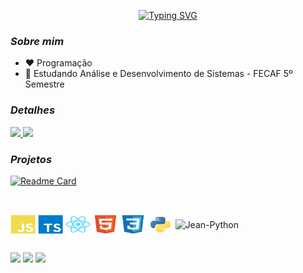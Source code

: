 <div align = "center">

<a href="https://git.io/typing-svg"><img src="https://readme-typing-svg.herokuapp.com?font=Goblin+Monster&weight=700&size=30&pause=1000&color=F7A024&width=435&lines=Bem+vindo+ao+meu+GITHUB" alt="Typing SVG" /></a>
</div>

### *Sobre mim*
- ❤️ Programação<br>
- 📜 Estudando Análise e Desenvolvimento de Sistemas - FECAF 5º Semestre

### *Detalhes*


<a href="https://github.com/anuraghazra/github-readme-stats">
  <img height="180em" src="https://github-readme-stats-sigma-five.vercel.app/api?username=jefelipe&show_icons=true&theme=radical"/>
</a>
<a href="https://github.com/anuraghazra/github-readme-stats">
  <img height="180em" src="https://github-readme-stats-sigma-five.vercel.app/api/top-langs/?username=jefelipe&layout=compact&theme=radical&langs_caunt=16"/>
</a>

### *Projetos*

[![Readme Card](https://github-readme-stats-sigma-five.vercel.app/api/pin/?username=jefelipe&repo=TikTokClone-JornadaDev&theme=radical)](https://github.com/jefelipe/TikTokClone-JornadaDev) 

##

<div style="display: inline_block"><br>
  <img align="center" alt="Jean-Js" height="30" width="40" src="https://raw.githubusercontent.com/devicons/devicon/master/icons/javascript/javascript-plain.svg">
  <img align="center" alt="Jean-Ts" height="30" width="40" src="https://raw.githubusercontent.com/devicons/devicon/master/icons/typescript/typescript-plain.svg">
  <img align="center" alt="Jean-React" height="30" width="40" src="https://raw.githubusercontent.com/devicons/devicon/master/icons/react/react-original.svg">
  <img align="center" alt="Jean-HTML" height="30" width="40" src="https://raw.githubusercontent.com/devicons/devicon/master/icons/html5/html5-original.svg">
  <img align="center" alt="Jean-CSS" height="30" width="40" src="https://raw.githubusercontent.com/devicons/devicon/master/icons/css3/css3-original.svg">
  <img align="center" alt="Jean-Python" height="30" width="40" src="https://raw.githubusercontent.com/devicons/devicon/master/icons/python/python-original.svg">
  <img align="center" alt="Jean-Python" height="30" width="40" src="https://cdn.jsdelivr.net/gh/devicons/devicon/icons/java/java-original.svg">
</div>

##

<div> 
  <a href="https://www.linkedin.com/in/jean-felipe-ermelindo/" target="_blank"><img src="https://img.shields.io/badge/-LinkedIn-%230077B5?style=for-the-badge&logo=linkedin&logoColor=white" target="_blank"></a> 
  <a href="https://instagram.com/jean_fe35" target="_blank"><img src="https://img.shields.io/badge/-Instagram-%23E4405F?style=for-the-badge&logo=instagram&logoColor=white" target="_blank"></a>
  <a href = "mailto:ermelindo35@hotmail.com"><img src="https://img.shields.io/badge/-Gmail-%23333?style=for-the-badge&logo=gmail&logoColor=white" target="_blank"></a>
  
  
</div>


